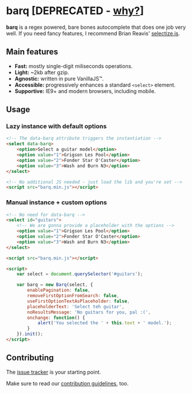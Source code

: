 barq [DEPRECATED - [why?](http://stackoverflow.com/a/1732454/1411163)]
====

**barq** is a regex powered, bare bones autocomplete that does one job very well. If you need fancy features, I recommend Brian Reavis' [selectize.js](https://github.com/brianreavis/selectize.js/).

## Main features

 - **Fast:** mostly single-digit miliseconds operations.
 - **Light:** ~2kb after gzip.
 - **Agnostic:** written in pure VanillaJS™.
 - **Accessible:** progressively enhances a standard `<select>` element.
 - **Supportive:** IE9+ and modern browsers, including mobile.

## Usage

### Lazy instance with default options
```html
<!-- The data-barq attribute triggers the instantiation -->
<select data-barq>
    <option>Select a guitar model</option>
    <option value="1">Grigson Les Pool</option>
    <option value="2">Fonder Star O'Caster</option>
    <option value="3">Wash and Burn N3</option>
</select>

<!-- No additional JS needed - just load the lib and you're set -->
<script src="barq.min.js"></script>
```

### Manual instance + custom options
```html
<!-- No need for data-barq -->
<select id="guitars">
    <!-- We are gonna provide a placeholder with the options -->
    <option value="1">Grigson Les Pool</option>
    <option value="2">Fonder Star O'Caster</option>
    <option value="3">Wash and Burn N3</option>
</select>

<script src="barq.min.js"></script>

<script>
    var select = document.querySelector('#guitars');

    var barq = new Barq(select, {
        enablePagination: false,
        removeFirstOptionFromSearch: false,
        useFirstOptionTextAsPlaceholder: false,
        placeholderText: 'Select teh guitar',
        noResultsMessage: 'No guitars for you, pal :(',
        onchange: function() {
            alert('You selected the ' + this.text + ' model.');
        }
    }).init();
</script>

```

## Contributing

The [issue tracker](https://github.com/joaocunha/barq/issues) is your starting point.

Make sure to read our [contribution guidelines](https://github.com/joaocunha/barq/blob/master/CONTRIBUTING.md), too.
